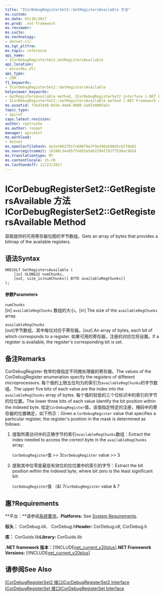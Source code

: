 ```yaml
---
title: "ICorDebugRegisterSet2::GetRegistersAvailable 方法"
ms.custom: 
ms.date: 03/30/2017
ms.prod: .net-framework
ms.reviewer: 
ms.suite: 
ms.technology:
- dotnet-clr
ms.tgt_pltfrm: 
ms.topic: reference
api_name:
- ICorDebugRegisterSet2.GetRegistersAvailable
api_location:
- mscordbi.dll
api_type:
- COM
f1_keywords:
- ICorDebugRegisterSet2::GetRegistersAvailable
helpviewer_keywords:
- GetRegistersAvailable method, ICorDebugRegisterSet2 interface [.NET Framework debugging]
- ICorDebugRegisterSet2::GetRegistersAvailable method [.NET Framework debugging]
ms.assetid: f3ed344b-0d3a-44e8-8000-2a97e0805a2c
topic_type:
- apiref
caps.latest.revision: 
author: rpetrusha
ms.author: ronpet
manager: wpickett
ms.workload:
- dotnet
ms.openlocfilehash: 4e2e3862f91fc68879e2f9e396ab9045c617de82
ms.sourcegitcommit: 16186c34a957fdd52e5db7294f291f7530ac9d24
ms.translationtype: MT
ms.contentlocale: zh-CN
ms.lasthandoff: 12/22/2017
---
```

# <a name="icordebugregisterset2getregistersavailable-method"></a><span data-ttu-id="ea45f-102">ICorDebugRegisterSet2::GetRegistersAvailable 方法</span><span class="sxs-lookup"><span data-stu-id="ea45f-102">ICorDebugRegisterSet2::GetRegistersAvailable Method</span></span>
<span data-ttu-id="ea45f-103">获取提供的可用寄存器位图的字节数组。</span><span class="sxs-lookup"><span data-stu-id="ea45f-103">Gets an array of bytes that provides a bitmap of the available registers.</span></span>  
  
## <a name="syntax"></a><span data-ttu-id="ea45f-104">语法</span><span class="sxs-lookup"><span data-stu-id="ea45f-104">Syntax</span></span>  
  
```  
HRESULT GetRegistersAvailable (  
    [in] ULONG32 numChunks,  
    [out, size_is(numChunks)] BYTE availableRegChunks[]  
);  
```  
  
#### <a name="parameters"></a><span data-ttu-id="ea45f-105">参数</span><span class="sxs-lookup"><span data-stu-id="ea45f-105">Parameters</span></span>  
 `numChunks`  
 <span data-ttu-id="ea45f-106">[in] `availableRegChunks` 数组的大小。</span><span class="sxs-lookup"><span data-stu-id="ea45f-106">[in] The size of the `availableRegChunks` array.</span></span>  
  
 `availableRegChunks`  
 <span data-ttu-id="ea45f-107">[out]字节数组，其中每位对应于寄存器。</span><span class="sxs-lookup"><span data-stu-id="ea45f-107">[out] An array of bytes, each bit of which corresponds to a register.</span></span> <span data-ttu-id="ea45f-108">如果可用的寄存器，注册的对应位将设置。</span><span class="sxs-lookup"><span data-stu-id="ea45f-108">If a register is available, the register's corresponding bit is set.</span></span>  
  
## <a name="remarks"></a><span data-ttu-id="ea45f-109">备注</span><span class="sxs-lookup"><span data-stu-id="ea45f-109">Remarks</span></span>  
 <span data-ttu-id="ea45f-110">CorDebugRegister 枚举的值指定不同微处理器的寄存器。</span><span class="sxs-lookup"><span data-stu-id="ea45f-110">The values of the CorDebugRegister enumeration specify the registers of different microprocessors.</span></span> <span data-ttu-id="ea45f-111">每个值的上限五位均为的索引为`availableRegChunks`的字节数组。</span><span class="sxs-lookup"><span data-stu-id="ea45f-111">The upper five bits of each value are the index into the `availableRegChunks` array of bytes.</span></span> <span data-ttu-id="ea45f-112">每个值的较低的三个位标识中的索引的字节的位位置。</span><span class="sxs-lookup"><span data-stu-id="ea45f-112">The lower three bits of each value identify the bit position within the indexed byte.</span></span> <span data-ttu-id="ea45f-113">给定`CorDebugRegister`值，该值指定特定的注册，掩码中的寄存器的位置确定，如下所示：</span><span class="sxs-lookup"><span data-stu-id="ea45f-113">Given a `CorDebugRegister` value that specifies a particular register, the register's position in the mask is determined as follows:</span></span>  
  
1.  <span data-ttu-id="ea45f-114">提取所需访问中的正确字节的索引`availableRegChunks`数组：</span><span class="sxs-lookup"><span data-stu-id="ea45f-114">Extract the index needed to access the correct byte in the `availableRegChunks` array:</span></span>  
  
     <span data-ttu-id="ea45f-115">`CorDebugRegister`值 >> 3</span><span class="sxs-lookup"><span data-stu-id="ea45f-115">`CorDebugRegister` value >> 3</span></span>  
  
2.  <span data-ttu-id="ea45f-116">提取其中位零是最低有效位的位位置中的索引的字节：</span><span class="sxs-lookup"><span data-stu-id="ea45f-116">Extract the bit position within the indexed byte, where bit zero is the least significant bit:</span></span>  
  
     <span data-ttu-id="ea45f-117">`CorDebugRegister`值 （&) 7</span><span class="sxs-lookup"><span data-stu-id="ea45f-117">`CorDebugRegister` value & 7</span></span>  
  
## <a name="requirements"></a><span data-ttu-id="ea45f-118">惠?</span><span class="sxs-lookup"><span data-stu-id="ea45f-118">Requirements</span></span>  
 <span data-ttu-id="ea45f-119">**平台：**请参阅[系统要求](../../../../docs/framework/get-started/system-requirements.md)。</span><span class="sxs-lookup"><span data-stu-id="ea45f-119">**Platforms:** See [System Requirements](../../../../docs/framework/get-started/system-requirements.md).</span></span>  
  
 <span data-ttu-id="ea45f-120">**标头：** CorDebug.idl、 CorDebug.h</span><span class="sxs-lookup"><span data-stu-id="ea45f-120">**Header:** CorDebug.idl, CorDebug.h</span></span>  
  
 <span data-ttu-id="ea45f-121">**库：** CorGuids.lib</span><span class="sxs-lookup"><span data-stu-id="ea45f-121">**Library:** CorGuids.lib</span></span>  
  
 <span data-ttu-id="ea45f-122">**.NET framework 版本：**[!INCLUDE[net_current_v20plus](../../../../includes/net-current-v20plus-md.md)]</span><span class="sxs-lookup"><span data-stu-id="ea45f-122">**.NET Framework Versions:** [!INCLUDE[net_current_v20plus](../../../../includes/net-current-v20plus-md.md)]</span></span>  
  
## <a name="see-also"></a><span data-ttu-id="ea45f-123">请参阅</span><span class="sxs-lookup"><span data-stu-id="ea45f-123">See Also</span></span>  
 [<span data-ttu-id="ea45f-124">ICorDebugRegisterSet2 接口</span><span class="sxs-lookup"><span data-stu-id="ea45f-124">ICorDebugRegisterSet2 Interface</span></span>](../../../../docs/framework/unmanaged-api/debugging/icordebugregisterset2-interface.md)  
 [<span data-ttu-id="ea45f-125">ICorDebugRegisterSet 接口</span><span class="sxs-lookup"><span data-stu-id="ea45f-125">ICorDebugRegisterSet Interface</span></span>](../../../../docs/framework/unmanaged-api/debugging/icordebugregisterset-interface.md)

